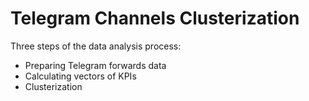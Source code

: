 # Telegram Channels Clusterization

Three steps of the data analysis process:
* Preparing Telegram forwards data
* Calculating vectors of KPIs
* Clusterization
